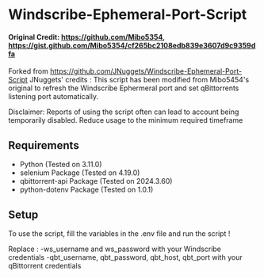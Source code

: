 # Windscribe-Ephemeral-Port-Script

#### Original Credit: https://github.com/Mibo5354, https://gist.github.com/Mibo5354/cf265bc2108edb839e3607d9c9359dfa

Forked from https://github.com/JNuggets/Windscribe-Ephemeral-Port-Script
JNuggets' credits :
This script has been modified from Mibo5454's original to refresh the Windscribe Ephermeral port and set qBittorrents
listening port automatically.

Disclaimer: Reports of using the script often can lead to account being temporarily disabled. Reduce usage to the minimum required timeframe

## Requirements

* Python (Tested on 3.11.0)
* selenium Package (Tested on 4.19.0)
* qbittorrent-api Package (Tested on 2024.3.60)
* python-dotenv Package (Tested on 1.0.1)

## Setup

To use the script, fill the variables in the .env file and run the script !

Replace :
  -ws_username and ws_password with your Windscribe credentials
  -qbt_username, qbt_password, qbt_host, qbt_port with your qBittorrent credentials
